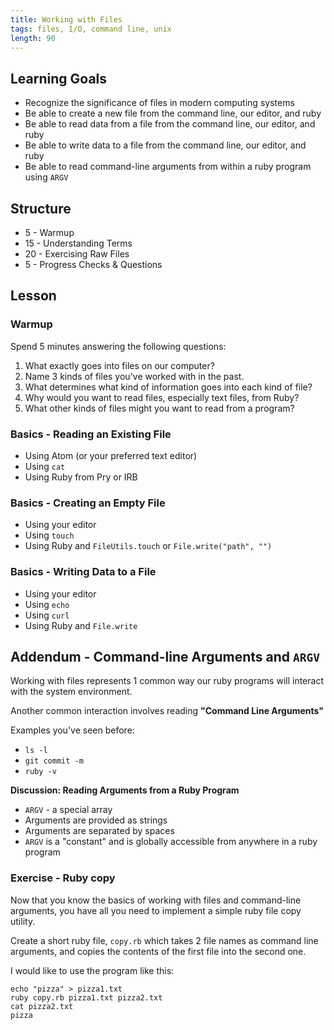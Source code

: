 ```yaml
---
title: Working with Files
tags: files, I/O, command line, unix
length: 90
---
```


## Learning Goals

* Recognize the significance of files in modern computing systems
* Be able to create a new file from the command line, our editor, and ruby
* Be able to read data from a file from the command line, our editor, and ruby
* Be able to write data to a file from the command line, our editor, and ruby
* Be able to read command-line arguments from within a ruby program using `ARGV`

## Structure

* 5 - Warmup
* 15 - Understanding Terms
* 20 - Exercising Raw Files
* 5 - Progress Checks & Questions

## Lesson

### Warmup

Spend 5 minutes answering the following questions:

1. What exactly goes into files on our computer?
2. Name 3 kinds of files you've worked with in the past.
3. What determines what kind of information goes into each kind of file?
4. Why would you want to read files, especially text files, from Ruby?
5. What other kinds of files might you want to read from a program?

### Basics - Reading an Existing File

* Using Atom (or your preferred text editor)
* Using `cat`
* Using Ruby from Pry or IRB

### Basics - Creating an Empty File

* Using your editor
* Using `touch`
* Using Ruby and `FileUtils.touch` or `File.write("path", "")`

### Basics - Writing Data to a File

* Using your editor
* Using `echo`
* Using `curl`
* Using Ruby and `File.write`

## Addendum - Command-line Arguments and `ARGV`

Working with files represents 1 common way our ruby programs will
interact with the system environment.

Another common interaction involves reading **"Command Line Arguments"**

Examples you've seen before:

* `ls -l`
* `git commit -m`
* `ruby -v`

__Discussion: Reading Arguments from a Ruby Program__

* `ARGV` - a special array
* Arguments are provided as strings
* Arguments are separated by spaces
* `ARGV` is a "constant" and is globally accessible from anywhere
in a ruby program

### Exercise - Ruby copy

Now that you know the basics of working with files and command-line
arguments, you have all you need to implement a simple ruby
file copy utility.

Create a short ruby file, `copy.rb` which takes 2 file names
as command line arguments, and copies the contents of the first file
into the second one.

I would like to use the program like this:

```
echo "pizza" > pizza1.txt
ruby copy.rb pizza1.txt pizza2.txt
cat pizza2.txt
pizza
```
